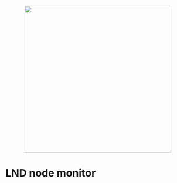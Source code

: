 <p align="center"><img src="https://i.imgur.com/cs8LXEu.png" width="400px"></p>

# LND node monitor

